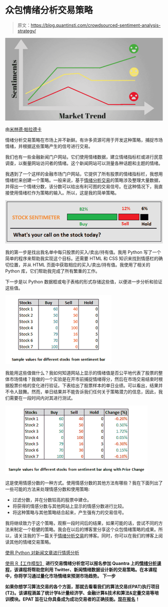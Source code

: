 # 众包情绪分析交易策略

> 原文：<https://blog.quantinsti.com/crowdsourced-sentiment-analysis-strategy/>

![](img/26cd428663abb8ee92075943d9d4de10.png)

由[米林德·帕拉德卡](https://www.linkedin.com/in/milind-paradkar-b37292107/)

情绪分析交易策略在市场上并不新鲜。有许多资源可用于开发这种策略，捕捉市场情绪，并根据这些策略产生的信号进行交易。

我们也有一些金融新闻门户网站，它们使用情绪数据，建立情绪指标栏或进行民意调查，以衡量网站访问者的情绪。这个新闻网站可以测量各种话题和主题的情绪。

我遇到了一个这样的金融市场门户网站，它提供了所有股票的情绪指标栏，我想用情绪栏来创建一个策略。一般来说，基于[情绪分析交易](https://quantra.quantinsti.com/course/sentiment-analysis-in-trading)的策略涉及整理大量数据，并得出一个情绪分数，该分数可以给出有利可图的交易信号。在这种情况下，我直接使用情绪栏作为策略的输入。所以，这是我的简单策略。

![](img/84405127e97d415d39755124249235dc.png)

我的第一步是找出我名单中每只股票的买入/卖出/持有值。我用 Python 写了一个简单的程序来帮助我实现这个目标。还需要 HTML 和 CSS 知识来找到情感栏的确切位置，并从 HTML 页面中获取相应的买入/卖出/持有值。我使用了相关的 Python 库，它们帮助我完成了所有繁重的工作。

下一步是以 Python 数据框或电子表格的形式存储这些值，以便进一步分析和验证这些值。

![](img/c2b2c9960e3b706e255d62b011685619.png)

我能用这些值做什么？我如何知道网站上显示的情绪值是否公平地代表了股票的整体市场情绪？我做的一个实验是在开市前捕捉情绪得分，然后在市场交易结束时根据股票价格的变化进行验证。下表给出了股票样本的单日业绩。可以看出，结果并不令人鼓舞。然而，单日结果并不能告诉我们任何关于策略潜力的信息，因此，我们需要在一段时间内对其进行测试。

![](img/8ff1117cacae3d45e70de254b01f5a27.png)

这是使用情感分数的一种方式。使用情感分数的其他方法有哪些？我在下面列出了一些可能的方法来处理情感分数和使用策略:

*   过滤分数，并在分数较高的股票中建仓。
*   将获得的情感分数与其他网站上显示的情感分数进行比较。
*   将这种策略与其他策略结合起来，产生强有力的交易信号。

我将继续致力于这个策略，观察一段时间后的结果，如果可能的话，尝试不同的方法来制定一个稳健的策略。我会在以后的博客里分享这个众包情绪策略的成果。所以，请关注我的下一篇关于[情绪分析交易](https://quantra.quantinsti.com/course/sentiment-analysis-in-trading)的博客。同时，你可以在我们的博客上阅读其他的情绪交易策略。

[使用 Python 对新闻文章进行情感分析](https://blog.quantinsti.com/sentiment-analysis-news-python/)

[使用 R【工作模型】](https://blog.quantinsti.com/sentiment-analysis-in-trading/) **进行交易情绪分析您可以报名参加 Quantra 上的[情绪分析课程](https://quantra.quantinsti.com/course/sentiment-analysis-in-trading)，该课程将帮助您利用 Twitter、新闻情绪数据设计新的交易策略。在本课程中，你将学习通过量化市场情绪来预测市场趋势。
 **下一步****

**如果你想学习算法交易的各个方面，那就去看看我们的算法交易(EPAT)执行项目(T2)。该课程涵盖了统计学&计量经济学、金融计算&技术和算法&定量交易等培训模块。EPAT 旨在让你具备成为成功交易者的正确技能。[现在报名](https://www.quantinsti.com/epat/)！**